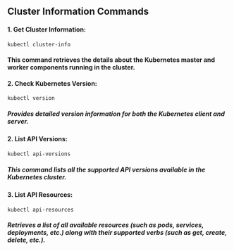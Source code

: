 ## Cluster Information Commands

#### 1. Get Cluster Information:

```
kubectl cluster-info
```
#### This command retrieves the details about the Kubernetes master and worker components running in the cluster.

#### 2. Check Kubernetes Version:

```
kubectl version
```
#####  Provides detailed version information for both the Kubernetes client and server.


#### 2. List API Versions:

```
kubectl api-versions
```
##### This command lists all the supported API versions available in the Kubernetes cluster.

#### 3. List API Resources:

```
kubectl api-resources
```
##### Retrieves a list of all available resources (such as pods, services, deployments, etc.) along with their supported verbs (such as get, create, delete, etc.).